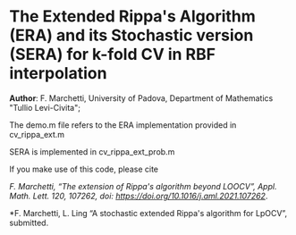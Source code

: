 # The Extended Rippa's Algorithm (ERA) and its Stochastic version (SERA) for k-fold CV in RBF interpolation

**Author**: F. Marchetti, University of Padova, Department of Mathematics "Tullio Levi-Civita";

The demo.m file refers to the ERA implementation provided in cv_rippa_ext.m

SERA is implemented in cv_rippa_ext_prob.m

If you make use of this code, please cite 

*F. Marchetti, “The extension of Rippa's algorithm beyond LOOCV”, Appl. Math. Lett. 120, 107262, doi: https://doi.org/10.1016/j.aml.2021.107262*.

*F. Marchetti, L. Ling “A stochastic extended Rippa's algorithm for LpOCV”, submitted.


